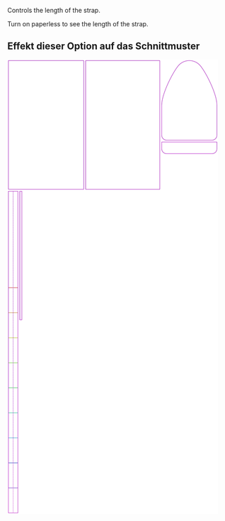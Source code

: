 Controls the length of the strap.

<Tip>

Turn on paperless to see the length of the strap.

</Tip>

## Effekt dieser Option auf das Schnittmuster
![This image shows the effect of this option by superimposing several variants that have a different value for this option](hortensia_straplength_sample.svg "Effect of this option on the pattern")
